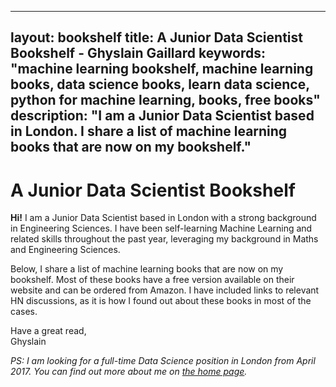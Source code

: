  ---
layout: bookshelf
title: A Junior Data Scientist Bookshelf - Ghyslain Gaillard
keywords: "machine learning bookshelf, machine learning books, data science books, learn data science, python for machine learning, books, free books"
description: "I am a Junior Data Scientist based in London. I share a list of machine learning books that are now on my bookshelf."
---

# A Junior Data Scientist Bookshelf

**Hi!** I am a Junior Data Scientist based in London with a strong background in Engineering Sciences.
I have been self-learning Machine Learning and related skills throughout the past year, leveraging my background in Maths and Engineering Sciences.

Below, I share a list of machine learning books that are now on my bookshelf. Most of these books have a free version available on their website and can be ordered from Amazon. I have included links to relevant HN discussions, as it is how I found out about these books in most of the cases.

Have a great read,  
Ghyslain

*PS: I am looking for a full-time Data Science position in London from April 2017. You can find out more about me on [the home page](https://ghyslain.me/).*
